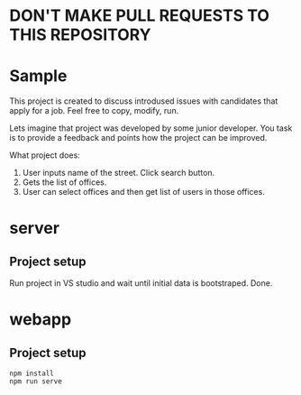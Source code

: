 # DON'T MAKE PULL REQUESTS TO THIS REPOSITORY


# Sample 
This project is created to discuss introdused issues with candidates that apply for a job.
Feel free to copy, modify, run.  

Lets imagine that project was developed by some junior developer. 
You task is to provide a feedback and points how the project can be improved.

What project does:
1. User inputs name of the street. Click search button.
2. Gets the list of offices.
3. User can select offices and then get list of users in those offices.

# server

## Project setup
Run project in VS studio and wait until initial data is bootstraped.
Done.


# webapp

## Project setup
```
npm install
npm run serve
```